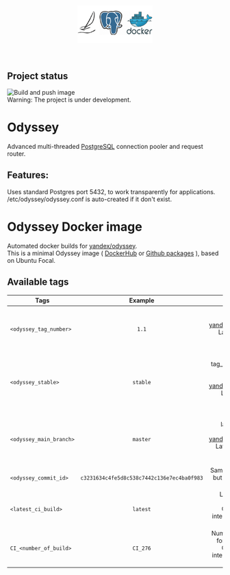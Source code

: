 <p align="center">
	<img src="logo.png" width="35%" height="35%" /><br>
</p>
<br>

Project status
--------------

![Build and push image](https://github.com/kksudo/odyssey-docker/workflows/Build%20and%20push%20image/badge.svg)    
Warning: The project is under development.

# Odyssey
Advanced multi-threaded [PostgreSQL](https://www.postgresql.org/) connection pooler and request router.

## Features:

Uses standard Postgres port 5432, to work transparently for applications.
/etc/odyssey/odyssey.conf is auto-created if it don't exist.

Odyssey Docker image
======================

Automated docker builds for [yandex/odyssey](https://github.com/yandex/odyssey).   
This is a minimal Odyssey image ( [DockerHub](https://hub.docker.com/r/kksudo/odyssey-docker) or [Github packages](https://github.com/kksudo/odyssey-docker/packages/) ), based on Ubuntu Focal.

Available tags
--------------

| Tags      |  Example                                                  |  Description                                                                                  |
|-----------------------|:---------------------------------------------:|----------------------------------------------------------------------------------------------:|
| `<odyssey_tag_number>`    | `1.1`         | Image from latest tag in [yandex/odyssey](https://github.com/yandex/odyssey/tags). Latest tagged version of odyssey.      |
| `<odyssey_stable>`        | `stable`      | Same as tag_number, but tagged like stable. [yandex/odyssey](https://github.com/yandex/odyssey/tags). Latest stable version of odyssey. |
| `<odyssey_main_branch>`   | `master`      | Image from latest master branch in [yandex/odyssey](https://github.com/yandex/odyssey). Latest develop version of odyssey.    |
| `<odyssey_commit_id>`     | `c3231634c4fe5d8c538c7442c136e7ec4ba0f983` | Same as master, but tagged with commit_id.                                                       |
| `<latest_ci_build>`       | `latest`      | Latest tag for each build. ONLY for for internal use. DO NOT USE IT                                                           |
| `CI_<number_of_build>`    | `CI_276`      | Number of build for each build. ONLY for for internal use. DO NOT USE IT                                                      |
